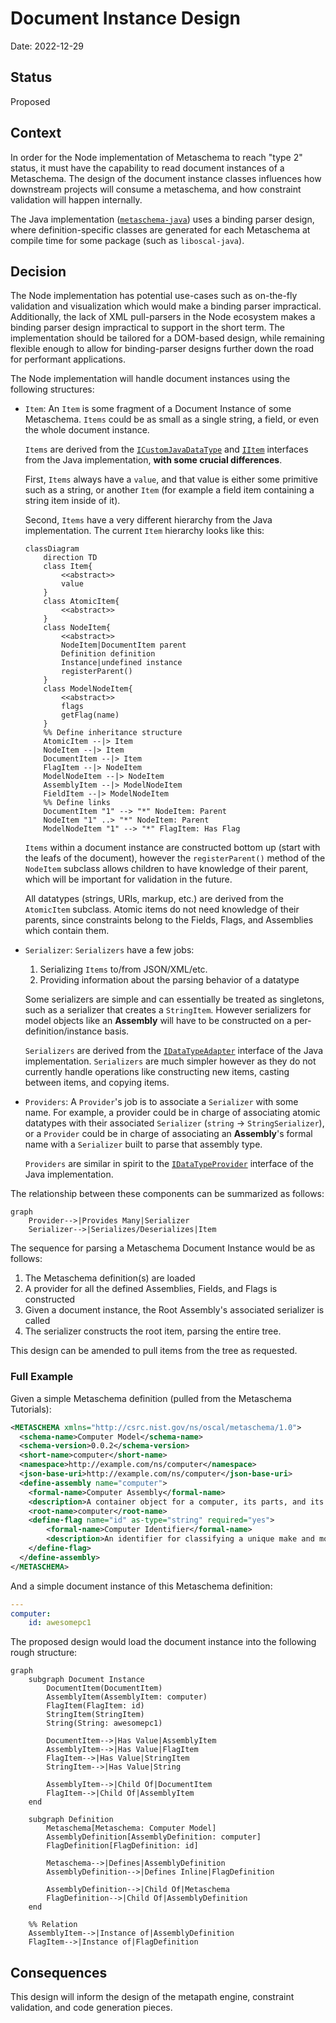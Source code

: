 # Document Instance Design

Date: 2022-12-29

## Status

Proposed

## Context

In order for the Node implementation of Metaschema to reach "type 2" status, it must have the capability to read document instances of a Metaschema.
The design of the document instance classes influences how downstream projects will consume a metaschema, and how constraint validation will happen internally.

The Java implementation ([`metaschema-java`](https://github.com/usnistgov/metaschema-java)) uses a binding parser design, where definition-specific classes are generated for each Metaschema at compile time for some package (such as `liboscal-java`).

## Decision

The Node implementation has potential use-cases such as on-the-fly validation and visualization which would make a binding parser impractical.
Additionally, the lack of XML pull-parsers in the Node ecosystem makes a binding parser design impractical to support in the short term.
The implementation should be tailored for a DOM-based design, while remaining flexible enough to allow for binding-parser designs further down the road for performant applications.

The Node implementation will handle document instances using the following structures:

-   `Item`: An `Item` is some fragment of a Document Instance of some Metaschema.
    `Items` could be as small as a single string, a field, or even the whole document instance.

    `Items` are derived from the [`ICustomJavaDataType`](https://github.com/usnistgov/metaschema-java/blob/main/metaschema-model-common/src/main/java/gov/nist/secauto/metaschema/model/common/datatype/ICustomJavaDataType.java) and [`IItem`](https://github.com/usnistgov/metaschema-java/blob/main/metaschema-model-common/src/main/java/gov/nist/secauto/metaschema/model/common/metapath/item/IItem.java) interfaces from the Java implementation, **with some crucial differences**.

    First, `Items` always have a `value`, and that value is either some primitive such as a string, or another `Item` (for example a field item containing a string item inside of it).

    Second, `Items` have a very different hierarchy from the Java implementation. The current `Item` hierarchy looks like this:

    ```mermaid
    classDiagram
        direction TD
        class Item{
            <<abstract>>
            value
        }
        class AtomicItem{
            <<abstract>>
        }
        class NodeItem{
            <<abstract>>
            NodeItem|DocumentItem parent
            Definition definition
            Instance|undefined instance
            registerParent()
        }
        class ModelNodeItem{
            <<abstract>>
            flags
            getFlag(name)
        }
        %% Define inheritance structure
        AtomicItem --|> Item
        NodeItem --|> Item
        DocumentItem --|> Item
        FlagItem --|> NodeItem
        ModelNodeItem --|> NodeItem
        AssemblyItem --|> ModelNodeItem
        FieldItem --|> ModelNodeItem
        %% Define links
        DocumentItem "1" --> "*" NodeItem: Parent
        NodeItem "1" ..> "*" NodeItem: Parent
        ModelNodeItem "1" --> "*" FlagItem: Has Flag
    ```

    `Items` within a document instance are constructed bottom up (start with the leafs of the document), however the `registerParent()` method of the `NodeItem` subclass allows children to have knowledge of their parent, which will be important for validation in the future.

    All datatypes (strings, URIs, markup, etc.) are derived from the `AtomicItem` subclass.
    Atomic items do not need knowledge of their parents, since constraints belong to the Fields, Flags, and Assemblies which contain them.

-   `Serializer`: `Serializers` have a few jobs:

    1. Serializing `Items` to/from JSON/XML/etc.
    1. Providing information about the parsing behavior of a datatype

    Some serializers are simple and can essentially be treated as singletons, such as a serializer that creates a `StringItem`.
    However serializers for model objects like an **Assembly** will have to be constructed on a per-definition/instance basis.

    `Serializers` are derived from the [`IDataTypeAdapter`](https://github.com/usnistgov/metaschema-java/blob/main/metaschema-model-common/src/main/java/gov/nist/secauto/metaschema/model/common/datatype/IDataTypeAdapter.java) interface of the Java implementation.
    `Serializers` are much simpler however as they do not currently handle operations like constructing new items, casting between items, and copying items.

-   `Providers`: A `Provider`'s job is to associate a `Serializer` with some name.
    For example, a provider could be in charge of associating atomic datatypes with their associated `Serializer` (`string` -> `StringSerializer`), or a `Provider` could be in charge of associating an **Assembly**'s formal name with a `Serializer` built to parse that assembly type.

    `Providers` are similar in spirit to the [`IDataTypeProvider`](https://github.com/usnistgov/metaschema-java/blob/main/metaschema-model-common/src/main/java/gov/nist/secauto/metaschema/model/common/datatype/IDataTypeProvider.java) interface of the Java implementation.

The relationship between these components can be summarized as follows:

```mermaid
graph
    Provider-->|Provides Many|Serializer
    Serializer-->|Serializes/Deserializes|Item
```

The sequence for parsing a Metaschema Document Instance would be as follows:

1. The Metaschema definition(s) are loaded
2. A provider for all the defined Assemblies, Fields, and Flags is constructed
3. Given a document instance, the Root Assembly's associated serializer is called
4. The serializer constructs the root item, parsing the entire tree.

This design can be amended to pull items from the tree as requested.

### Full Example

Given a simple Metaschema definition (pulled from the Metaschema Tutorials):

<!-- TODO: Add a link to the tutorial once it is published -->

```xml
<METASCHEMA xmlns="http://csrc.nist.gov/ns/oscal/metaschema/1.0">
  <schema-name>Computer Model</schema-name>
  <schema-version>0.0.2</schema-version>
  <short-name>computer</short-name>
  <namespace>http://example.com/ns/computer</namespace>
  <json-base-uri>http://example.com/ns/computer</json-base-uri>
  <define-assembly name="computer">
    <formal-name>Computer Assembly</formal-name>
    <description>A container object for a computer, its parts, and its sub-parts.</description>
    <root-name>computer</root-name>
    <define-flag name="id" as-type="string" required="yes">
        <formal-name>Computer Identifier</formal-name>
        <description>An identifier for classifying a unique make and model of computer.</description>
    </define-flag>
  </define-assembly>
</METASCHEMA>
```

And a simple document instance of this Metaschema definition:

```yaml
---
computer:
    id: awesomepc1
```

The proposed design would load the document instance into the following rough structure:

```mermaid
graph
    subgraph Document Instance
        DocumentItem(DocumentItem)
        AssemblyItem(AssemblyItem: computer)
        FlagItem(FlagItem: id)
        StringItem(StringItem)
        String(String: awesomepc1)

        DocumentItem-->|Has Value|AssemblyItem
        AssemblyItem-->|Has Value|FlagItem
        FlagItem-->|Has Value|StringItem
        StringItem-->|Has Value|String

        AssemblyItem-->|Child Of|DocumentItem
        FlagItem-->|Child Of|AssemblyItem
    end

    subgraph Definition
        Metaschema[Metaschema: Computer Model]
        AssemblyDefinition[AssemblyDefinition: computer]
        FlagDefinition[FlagDefinition: id]

        Metaschema-->|Defines|AssemblyDefinition
        AssemblyDefinition-->|Defines Inline|FlagDefinition

        AssemblyDefinition-->|Child Of|Metaschema
        FlagDefinition-->|Child Of|AssemblyDefinition
    end

    %% Relation
    AssemblyItem-->|Instance of|AssemblyDefinition
    FlagItem-->|Instance of|FlagDefinition
```

## Consequences

This design will inform the design of the metapath engine, constraint validation, and code generation pieces.
